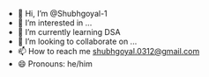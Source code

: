- 👋 Hi, I’m @Shubhgoyal-1
- 👀 I’m interested in ...
- 🌱 I’m currently learning DSA
- 💞️ I’m looking to collaborate on ...
- 📫 How to reach me shubhgoyal.0312@gmail.com
- 😄 Pronouns: he/him

<!---
Shubhgoyal-1/Shubhgoyal-1 is a ✨ special ✨ repository because its `README.md` (this file) appears on your GitHub profile.
You can click the Preview link to take a look at your changes.
--->
